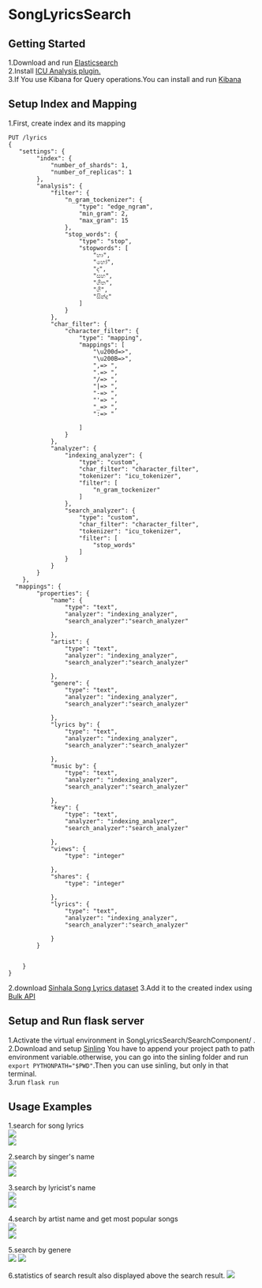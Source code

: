# SongLyricsSearch
## Getting Started
1.Download and run <a href="https://www.elastic.co/downloads/elasticsearch">Elasticsearch</a><br>
2.Install <a href="https://www.elastic.co/guide/en/elasticsearch/plugins/current/analysis-icu.html">ICU Analysis plugin.</a><br>
3.If You use Kibana for Query operations.You can install and run <a href="https://www.elastic.co/downloads/kibana">Kibana</a><br>

## Setup Index and Mapping

1.First, create index and its mapping 
```
PUT /lyrics
{
   "settings": {
        "index": {
            "number_of_shards": 1,
            "number_of_replicas": 1
        },
        "analysis": {
            "filter": {
                "n_gram_tockenizer": {
                    "type": "edge_ngram",
                    "min_gram": 2,
                    "max_gram": 15
                },
                "stop_words": {
                    "type": "stop",
                    "stopwords": [
                        "හා",   
                        "හෝ",
                        "ද",
                        "සහ",
                        "ගීත",
                        "ගී",
                        "සින්දු"
                    ]
                }
            },
            "char_filter": {
                "character_filter": {
                    "type": "mapping",
                    "mappings": [
                        "\u200d=>",
                        "\u200B=>",
                        ",=> ",
                        ".=> ",
                        "/=> ",
                        "|=> ",
                        "-=> ",
                        "'=> ",
                        "_=> ",
                        ":=> "

                    ]
                }
            },
            "analyzer": {
                "indexing_analyzer": {
                    "type": "custom",
                    "char_filter": "character_filter",
                    "tokenizer": "icu_tokenizer",
                    "filter": [
                        "n_gram_tockenizer"
                    ]
                },
                "search_analyzer": {
                    "type": "custom",
                    "char_filter": "character_filter",
                    "tokenizer": "icu_tokenizer",
                    "filter": [
                        "stop_words"
                    ]
                }
            }
        }
    },
  "mappings": {
        "properties": {
            "name": {
                "type": "text",
                "analyzer": "indexing_analyzer",
                "search_analyzer":"search_analyzer"
            
            },
            "artist": {
                "type": "text",
                "analyzer": "indexing_analyzer",
                "search_analyzer":"search_analyzer"
            
            },
            "genere": {
                "type": "text",
                "analyzer": "indexing_analyzer",
                "search_analyzer":"search_analyzer"
            
            },
            "lyrics by": {
                "type": "text",
                "analyzer": "indexing_analyzer",
                "search_analyzer":"search_analyzer"
            
            },
            "music by": {
                "type": "text",
                "analyzer": "indexing_analyzer",
                "search_analyzer":"search_analyzer"
            
            },
            "key": {
                "type": "text",
                "analyzer": "indexing_analyzer",
                "search_analyzer":"search_analyzer"
                
            },
            "views": {
                "type": "integer"
                
            },
            "shares": {
                "type": "integer"
            
            },
            "lyrics": {
                "type": "text",
                "analyzer": "indexing_analyzer",
                "search_analyzer":"search_analyzer"
            
            }
        }
    

    }
}
```
2.download <a href="https://github.com/Dhananjana97/SongLyricsSearch/blob/master/SearchComponent/bulk_json_generator/bulk_lyrics_objects.json">Sinhala Song Lyrics dataset</a> 
3.Add it to the created index using <a href=https://www.elastic.co/guide/en/elasticsearch/reference/current/docs-bulk.html>Bulk API</a>

## Setup and Run flask server

1.Activate the virtual environment in SongLyricsSearch/SearchComponent/ .<br>
2.Download and setup  <a href="https://github.com/nlpc-uom/Sinling">Sinling</a> You have to append your project path to path environment variable.otherwise, you can go into the sinling folder and run ``` export PYTHONPATH="$PWD"```.Then you can use sinling, but only in that terminal.<br>
3.run ```flask run```<br>

## Usage Examples
1.search for song lyrics <br>
<img src="https://github.com/Dhananjana97/SongLyricsSearch/blob/master/img/kohe%20sita%20oba%20search.png"> <br>
<img src="https://github.com/Dhananjana97/SongLyricsSearch/blob/master/img/kohe%20sita%20oba%20result.png">


2.search by singer's name <br>
<img src="https://github.com/Dhananjana97/SongLyricsSearch/blob/master/img/latha%20walpola%20search.png"><br>
<img src="https://github.com/Dhananjana97/SongLyricsSearch/blob/master/img/latha%20walpola%20result.png">

3.search by lyricist's name <br>
<img src="https://github.com/Dhananjana97/SongLyricsSearch/blob/master/img/sunilsearch.png"><br>
<img src="https://github.com/Dhananjana97/SongLyricsSearch/blob/master/img/sunil%20result.png">

4.search by artist name and get most popular songs <br>
<img src="https://github.com/Dhananjana97/SongLyricsSearch/blob/master/img/milton%20famous%203%20search.png"><br>
<img src="https://github.com/Dhananjana97/SongLyricsSearch/blob/master/img/miltonfamous3.png">

5.search by genere <br>
<img src="https://github.com/Dhananjana97/SongLyricsSearch/blob/master/img/filmsongssearch.png">
<img src="https://github.com/Dhananjana97/SongLyricsSearch/blob/master/img/filmresult.png">

6.statistics of search result also displayed above the search result. 
<img src="https://github.com/Dhananjana97/SongLyricsSearch/blob/master/img/stat.png">




